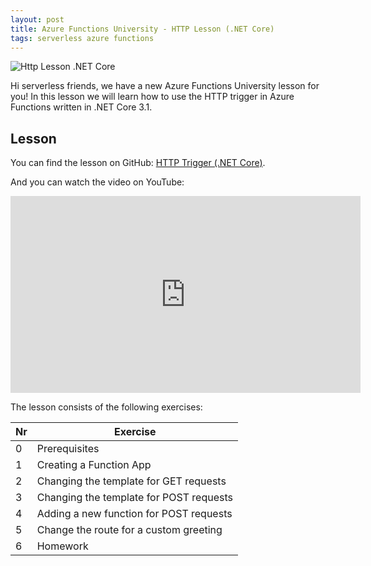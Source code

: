 ```yaml
---
layout: post
title: Azure Functions University - HTTP Lesson (.NET Core)
tags: serverless azure functions
---
```


<img class="u-max-full-width" itemprop="image" src="{{ site.url }}/assets/2020/10/28/AzureFunctionsUniversity_HTTP_Lesson_dotnetcore.png" alt="Http Lesson .NET Core">

Hi serverless friends, we have a new Azure Functions University lesson for you! In this lesson we will learn how to use the HTTP trigger in Azure Functions written in .NET Core 3.1.

<!--more-->

## Lesson

You can find the lesson on GitHub: [HTTP Trigger (.NET Core)](https://github.com/marcduiker/azure-functions-university/blob/main/lessons/dotnetcore31/http/README.md).

And you can watch the video on YouTube:

<iframe width="560" height="315" src="https://www.youtube.com/embed/5k35dlBAXxA" title="YouTube video player" frameborder="0" allow="accelerometer; autoplay; clipboard-write; encrypted-media; gyroscope; picture-in-picture" allowfullscreen></iframe>


The lesson consists of the following exercises:

|Nr|Exercise
|-|-
|0|Prerequisites
|1|Creating a Function App
|2|Changing the template for GET requests
|3|Changing the template for POST requests
|4|Adding a new function for POST requests
|5|Change the route for a custom greeting
|6|Homework